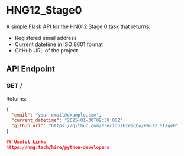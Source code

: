 # HNG12_Stage0

A simple Flask API for the HNG12 Stage 0 task that returns:  
- Registered email address  
- Current datetime in ISO 8601 format  
- GitHub URL of the project  

## API Endpoint  
### **GET /**  
Returns:  

```json
{
  "email": "your-email@example.com",
  "current_datetime": "2025-01-30T09:30:00Z",
  "github_url": "https://github.com/PreciousEzeigbo/HNG12_Stage0"
}

## Useful Links
https://hng.tech/hire/python-developers
